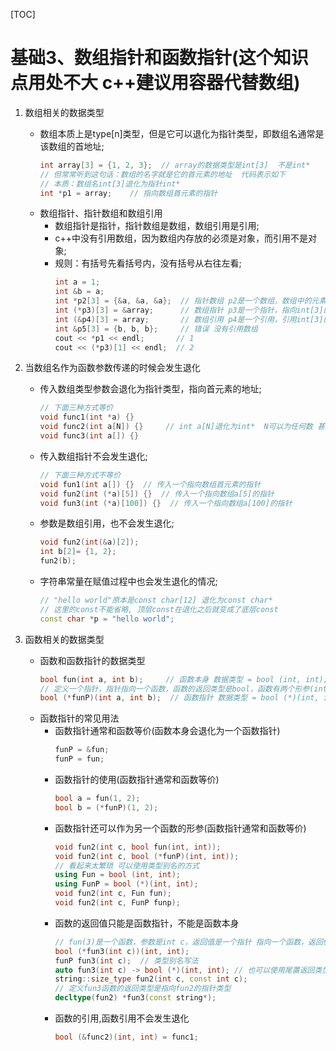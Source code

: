 [TOC]
# 基础3、数组指针和函数指针(这个知识点用处不大 c++建议用容器代替数组)
1. 数组相关的数据类型
    * 数组本质上是type[n]类型，但是它可以退化为指针类型，即数组名通常是该数组的首地址;
        ```cpp
        int array[3] = {1, 2, 3};  // array的数据类型是int[3]  不是int*
        // 但常常听到这句话：数组的名字就是它的首元素的地址  代码表示如下
        // 本质：数组名int[3]退化为指针int*
        int *p1 = array;    // 指向数组首元素的指针 
        ```
    * 数组指针、指针数组和数组引用
        * 数组指针是指针，指针数组是数组，数组引用是引用;
        * c++中没有引用数组，因为数组内存放的必须是对象，而引用不是对象;
        * 规则：有括号先看括号内，没有括号从右往左看;
            ```cpp
            int a = 1;
            int &b = a;
            int *p2[3] = {&a, &a, &a};  // 指针数组 p2是一个数组，数组中的元素都是int*类型
            int (*p3)[3] = &array;      // 数组指针 p3是一个指针，指向int[3]的数组
            int (&p4)[3] = array;       // 数组引用 p4是一个引用，引用int[3]的内容
            int &p5[3] = {b, b, b};     // 错误 没有引用数组
            cout << *p1 << endl;       // 1
            cout << (*p3)[1] << endl;  // 2
            ```
2. 当数组名作为函数参数传递的时候会发生退化
    * 传入数组类型参数会退化为指针类型，指向首元素的地址;
        ```cpp
        // 下面三种方式等价
        void func1(int *a) {}
        void func2(int a[N]) {}     // int a[N]退化为int*  N可以为任何数 甚至可以不填
        void func3(int a[]) {}
        ```
    * 传入数组指针不会发生退化;
        ```cpp
        // 下面三种方式不等价
        void fun1(int a[]) {}  // 传入一个指向数组首元素的指针
        void fun2(int (*a)[5]) {}  // 传入一个指向数组a[5]的指针
        void fun3(int (*a)[100]) {}  // 传入一个指向数组a[100]的指针
        ```
    * 参数是数组引用，也不会发生退化;
        ```cpp
        void fun2(int(&a)[2]);
        int b[2]= {1, 2};
        fun2(b);
        ```
    * 字符串常量在赋值过程中也会发生退化的情况;
        ```cpp
        // "hello world"原本是const char[12] 退化为const char* 
        // 这里的const不能省略, 顶层const在退化之后就变成了底层const
        const char *p = "hello world";
        ```

3. 函数相关的数据类型
    * 函数和函数指针的数据类型
        ```cpp
        bool fun(int a, int b);     // 函数本身 数据类型 = bool (int, int);
        // 定义一个指针，指针指向一个函数，函数的返回类型是bool，函数有两个形参(int, int)
        bool (*funP)(int a, int b);  // 函数指针 数据类型 = bool (*)(int, int);
        ```
    * 函数指针的常见用法
        * 函数指针通常和函数等价(函数本身会退化为一个函数指针)
            ```cpp
            funP = &fun;
            funP = fun;
            ```
        * 函数指针的使用(函数指针通常和函数等价)
            ```cpp
            bool a = fun(1, 2);  
            bool b = (*funP)(1, 2);
            ```
        * 函数指针还可以作为另一个函数的形参(函数指针通常和函数等价)
            ```cpp
            void fun2(int c, bool fun(int, int));
            void fun2(int c, bool (*funP)(int, int));
            // 看起来太繁琐 可以使用类型别名的方式
            using Fun = bool (int, int);
            using FunP = bool (*)(int, int);
            void fun2(int c, Fun fun);
            void fun2(int c, FunP funp);
            ```
        * 函数的返回值只能是函数指针，不能是函数本身
            ```cpp
            // fun(3)是一个函数，参数是int c，返回值是一个指针 指向一个函数，返回值是bool 参数是(int, int)  太反人类了...
            bool (*fun3(int c))(int, int);  
            funP fun3(int c);  // 类型别名写法
            auto fun3(int c) -> bool (*)(int, int); // 也可以使用尾置返回类型
            string::size_type fun2(int c, const int c);
            // 定义fun3函数的返回类型是指向fun2的指针类型
            decltype(fun2) *fun3(const string*);
            ```
        * 函数的引用,函数引用不会发生退化
            ```cpp
            bool (&func2)(int, int) = func1;
            ```